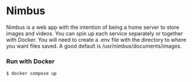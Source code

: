 # Nimbus

Nimbus is a web app with the intention of being a home server to store images and videos. You can spin up each service separately or together with Docker. You will need to create a .env file with the directory to where you want files saved. A good default is /usr/nimbus/documents/images.

### Run with Docker

```
$ docker compose up
```
